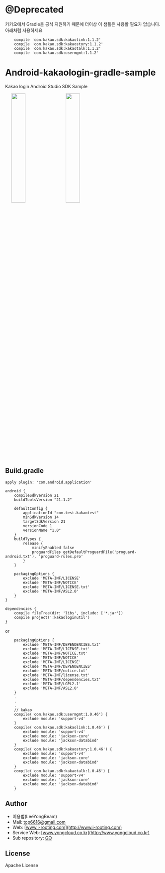 # @Deprecated
카카오에서 Gradle을 공식 지원하기 때문에 더이상 이 샘플은 사용할 필요가 없습니다.
아래처럼 사용하세요
```
    compile 'com.kakao.sdk:kakaolink:1.1.2'
    compile 'com.kakao.sdk:kakaostory:1.1.2'
    compile 'com.kakao.sdk:kakaotalk:1.1.2'
    compile 'com.kakao.sdk:usermgmt:1.1.2'

```



# Android-kakaologin-gradle-sample
Kakao login Android Studio SDK Sample

<div style="width:100%;">
<img src="https://github.com/yongbeam/Android-kakaologin-gradle-sample/blob/master/kakao_login1.png?raw=true" align="center" height="30%" width="30%" style="margin-left:20px;">
<img src="https://github.com/yongbeam/Android-kakaologin-gradle-sample/blob/master/kakao_login2.png?raw=true" align="center" height="30%" width="30%" style="margin-left:20px;">
</div>

## Build.gradle
```
apply plugin: 'com.android.application'

android {
    compileSdkVersion 21
    buildToolsVersion "21.1.2"

    defaultConfig {
        applicationId "com.test.kakaotest"
        minSdkVersion 14
        targetSdkVersion 21
        versionCode 1
        versionName "1.0"
    }
    buildTypes {
        release {
            minifyEnabled false
            proguardFiles getDefaultProguardFile('proguard-android.txt'), 'proguard-rules.pro'
        }
    }

    packagingOptions {
        exclude 'META-INF/LICENSE'
        exclude 'META-INF/NOTICE'
        exclude 'META-INF/LICENSE.txt'
        exclude 'META-INF/ASL2.0'
    }
}

dependencies {
    compile fileTree(dir: 'libs', include: ['*.jar'])
    compile project(':kakaologinutil')
}
```

or
```
    packagingOptions {
        exclude 'META-INF/DEPENDENCIES.txt'
        exclude 'META-INF/LICENSE.txt'
        exclude 'META-INF/NOTICE.txt'
        exclude 'META-INF/NOTICE'
        exclude 'META-INF/LICENSE'
        exclude 'META-INF/DEPENDENCIES'
        exclude 'META-INF/notice.txt'
        exclude 'META-INF/license.txt'
        exclude 'META-INF/dependencies.txt'
        exclude 'META-INF/LGPL2.1'
        exclude 'META-INF/ASL2.0'
    }
    .
    .
    .
    // kakao
    compile('com.kakao.sdk:usermgmt:1.0.46') {
        exclude module: 'support-v4'
    }
    compile('com.kakao.sdk:kakaolink:1.0.46') {
        exclude module: 'support-v4'
        exclude module: 'jackson-core'
        exclude module: 'jackson-databind'
    }
    compile('com.kakao.sdk:kakaostory:1.0.46') {
        exclude module: 'support-v4'
        exclude module: 'jackson-core'
        exclude module: 'jackson-databind'
    }
    compile('com.kakao.sdk:kakaotalk:1.0.46') {
        exclude module: 'support-v4'
        exclude module: 'jackson-core'
        exclude module: 'jackson-databind'
    }
```
## Author

 * 이용범(LeeYongBeam)
 * Mail: [top6616@gmail.com](mailto://top6616@gmail.com)
 * Web: [www.i-rooting.com](http://www.i-rooting.com)
 * Service Web: [www.yongcloud.co.kr](http://www.yongcloud.co.kr)
 * Sub repository: [GO](http://d.yongcloud.co.kr:9000/LibrarySample/KakaoLoginSample)

## License
Apache License
